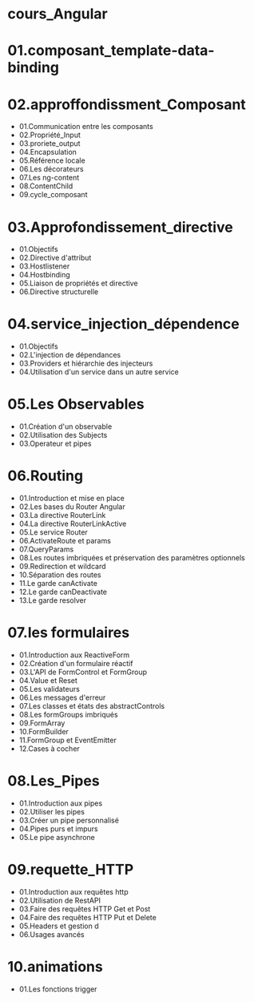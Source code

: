 # cours_Angular

# 01.composant_template-data-binding

# 02.approffondissment_Composant

- 01.Communication entre les composants
- 02.Propriété_Input
- 03.proriete_output
- 04.Encapsulation
- 05.Référence locale
- 06.Les décorateurs
- 07.Les ng-content
- 08.ContentChild
- 09.cycle_composant

# 03.Approfondissement_directive

- 01.Objectifs
- 02.Directive d'attribut
- 03.Hostlistener
- 04.Hostbinding
- 05.Liaison de propriétés et directive
- 06.Directive structurelle

# 04.service_injection_dépendence

- 01.Objectifs
- 02.L'injection de dépendances
- 03.Providers et hiérarchie des injecteurs
- 04.Utilisation d'un service dans un autre service

# 05.Les Observables

-  01.Création d'un observable
-  02.Utilisation des Subjects
- 03.Operateur et pipes

# 06.Routing

- 01.Introduction et mise en place
- 02.Les bases du Router Angular
- 03.La directive RouterLink
- 04.La directive RouterLinkActive
- 05.Le service Router
- 06.ActivateRoute et params
- 07.QueryParams
- 08.Les routes imbriquées et préservation des paramètres optionnels
- 09.Redirection et wildcard
- 10.Séparation des routes
- 11.Le garde canActivate
- 12.Le garde canDeactivate
- 13.Le garde resolver

# 07.les formulaires

- 01.Introduction aux ReactiveForm
- 02.Création d'un formulaire réactif
- 03.L'API de FormControl et FormGroup
- 04.Value et Reset
- 05.Les validateurs
- 06.Les messages d'erreur
- 07.Les classes et états des abstractControls
- 08.Les formGroups imbriqués
- 09.FormArray
- 10.FormBuilder
- 11.FormGroup et EventEmitter
- 12.Cases à cocher

# 08.Les_Pipes

- 01.Introduction aux pipes
- 02.Utiliser les pipes
- 03.Créer un pipe personnalisé
- 04.Pipes purs et impurs
- 05.Le pipe asynchrone

# 09.requette_HTTP

- 01.Introduction aux requêtes http
- 02.Utilisation de RestAPI
- 03.Faire des requêtes HTTP Get et Post
- 04.Faire des requêtes HTTP Put et Delete
- 05.Headers et gestion d
- 06.Usages  avancés

# 10.animations

- 01.Les fonctions trigger






